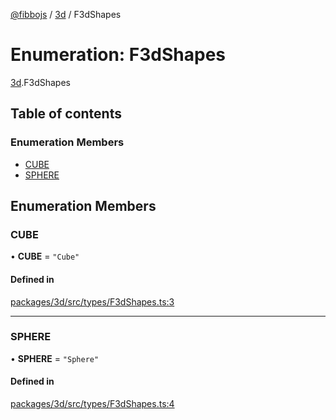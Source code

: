 [@fibbojs](/api/index)  / [3d](/api/modules/3d_src) / F3dShapes

# Enumeration: F3dShapes

[3d](/api/modules/3d_src).F3dShapes

## Table of contents

### Enumeration Members

- [CUBE](3d_src.F3dShapes.md#cube)
- [SPHERE](3d_src.F3dShapes.md#sphere)

## Enumeration Members

### CUBE

• **CUBE** = ``"Cube"``

#### Defined in

[packages/3d/src/types/F3dShapes.ts:3](https://github.com/fibbojs/fibbo/blob/ccc6e3847dd911058d63a251d216974de127e8af/packages/3d/src/types/F3dShapes.ts#L3)

___

### SPHERE

• **SPHERE** = ``"Sphere"``

#### Defined in

[packages/3d/src/types/F3dShapes.ts:4](https://github.com/fibbojs/fibbo/blob/ccc6e3847dd911058d63a251d216974de127e8af/packages/3d/src/types/F3dShapes.ts#L4)
